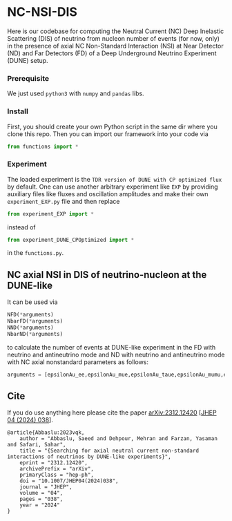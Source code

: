 # NC-NSI-DIS
Here is our codebase for computing the Neutral Current (NC) Deep Inelastic Scattering (DIS) of neutrino from nucleon number of events (for now, only) in the presence of axial NC Non-Standard Interaction (NSI) at Near Detector (ND) and Far Detectors (FD) of a Deep Underground Neutrino Experiment (DUNE) setup.

### Prerequisite
We just used `python3` with `numpy` and `pandas` libs.

### Install
First, you should create your own Python script in the same dir where you clone this repo. Then you can import our framework into your code via
```python
from functions import *
```

### Experiment
The loaded experiment is the `TDR version of DUNE with CP optimized flux` by default. One can use another arbitrary experiment like `EXP` by providing auxiliary files like fluxes and oscillation amplitudes and make their own `experiment_EXP.py` file and then replace
```python
from experiment_EXP import *
```
instead of
```python
from experiment_DUNE_CPOptimized import *
```
in the `functions.py`.

## NC axial NSI in DIS of neutrino-nucleon at the DUNE-like
It can be used via
```python
NFD(*arguments)
NbarFD(*arguments)
NND(*arguments)
NbarND(*arguments)
```
to calculate the number of events at DUNE-like experiment in the FD with neutrino and antineutrino mode and ND with neutrino and antineutrino mode with NC axial nonstandard parameters as follows:
```python
arguments = [epsilonAu_ee,epsilonAu_mue,epsilonAu_taue,epsilonAu_mumu,epsilonAu_taumu,epsilonAu_tautau,epsilonAd_ee,epsilonAd_mue,epsilonAd_taue,epsilonAd_mumu,epsilonAd_taumu,epsilonAd_tautau,epsilonAs_ee,epsilonAs_mue,epsilonAs_taue,epsilonAs_mumu,epsilonAs_taumu,epsilonAs_tautau]
```

## Cite
If you do use anything here please cite the paper [arXiv:2312.12420](http://arxiv.org/abs/2312.12420) [[JHEP 04 (2024) 038](https://doi.org/10.1007/JHEP04(2024)038)].
```
@article{Abbaslu:2023vqk,
    author = "Abbaslu, Saeed and Dehpour, Mehran and Farzan, Yasaman and Safari, Sahar",
    title = "{Searching for axial neutral current non-standard interactions of neutrinos by DUNE-like experiments}",
    eprint = "2312.12420",
    archivePrefix = "arXiv",
    primaryClass = "hep-ph",
    doi = "10.1007/JHEP04(2024)038",
    journal = "JHEP",
    volume = "04",
    pages = "038",
    year = "2024"
}
```
